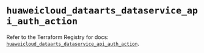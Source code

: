 # `huaweicloud_dataarts_dataservice_api_auth_action`

Refer to the Terraform Registry for docs: [`huaweicloud_dataarts_dataservice_api_auth_action`](https://registry.terraform.io/providers/huaweicloud/huaweicloud/1.71.1/docs/resources/dataarts_dataservice_api_auth_action).
